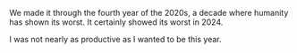 We made it through the fourth year of the 2020s, a decade where humanity has shown its worst. It certainly showed its worst in 2024.

I was not nearly as productive as I wanted to be this year. 
